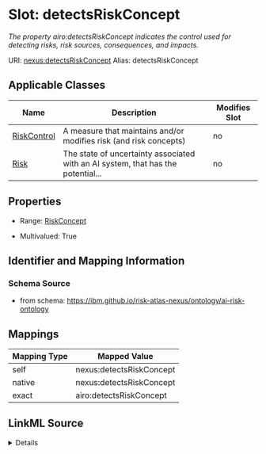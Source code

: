 

# Slot: detectsRiskConcept


_The property airo:detectsRiskConcept indicates the control used for detecting risks, risk sources, consequences, and impacts._





URI: [nexus:detectsRiskConcept](https://ibm.github.io/risk-atlas-nexus/ontology/detectsRiskConcept)
Alias: detectsRiskConcept

<!-- no inheritance hierarchy -->





## Applicable Classes

| Name | Description | Modifies Slot |
| --- | --- | --- |
| [RiskControl](RiskControl.md) | A measure that maintains and/or modifies risk (and risk concepts) |  no  |
| [Risk](Risk.md) | The state of uncertainty associated with an AI system, that has the potential... |  no  |







## Properties

* Range: [RiskConcept](RiskConcept.md)

* Multivalued: True





## Identifier and Mapping Information







### Schema Source


* from schema: https://ibm.github.io/risk-atlas-nexus/ontology/ai-risk-ontology




## Mappings

| Mapping Type | Mapped Value |
| ---  | ---  |
| self | nexus:detectsRiskConcept |
| native | nexus:detectsRiskConcept |
| exact | airo:detectsRiskConcept |




## LinkML Source

<details>
```yaml
name: detectsRiskConcept
description: The property airo:detectsRiskConcept indicates the control used for detecting
  risks, risk sources, consequences, and impacts.
from_schema: https://ibm.github.io/risk-atlas-nexus/ontology/ai-risk-ontology
exact_mappings:
- airo:detectsRiskConcept
rank: 1000
domain: RiskControl
alias: detectsRiskConcept
domain_of:
- Risk
- RiskControl
inverse: isDetectedBy
range: RiskConcept
multivalued: true
inlined: false

```
</details>
